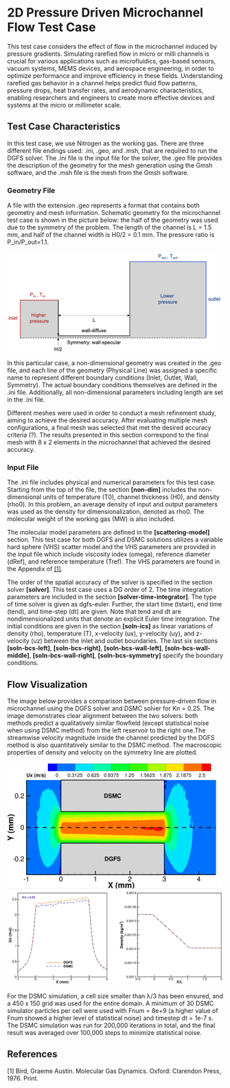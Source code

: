 # 2D Pressure Driven Microchannel Flow Test Case 
This test case considers the effect of flow in the microchannel induced by pressure gradients. Simulating rarefied flow in micro or milli channels is crucial for various applications such as microfluidics, gas-based sensors, vacuum systems, MEMS devices, and aerospace engineering, in order to optimize performance and improve efficiency in these fields. Understanding rarefied gas behavior in a channel helps predict fluid flow patterns, pressure drops, heat transfer rates, and aerodynamic characteristics, enabling researchers and engineers to create more effective devices and systems at the micro or millimeter scale.

## Test Case Characteristics 
In this test case, we use Nitrogen as the working gas. There are three different file endings used: .ini, .geo, and .msh, that are required to run the DGFS solver. The .ini file is the input file for the solver, the .geo file provides the description of the geometry for the mesh generation using the Gmsh software, and the .msh file is the mesh from the Gmsh software. 

### Geometry File 
A file with the extension .geo represents a format that contains both geometry and mesh information. Schematic geometry for the microchannel test case is shown in the picture below: the half of the geometry was used due to the symmetry of the problem. The length of the channel is L = 1.5 mm, and half of the channel width is  H0/2 = 0.1 mm. The pressure ratio is P_in/P_out=1.1.

<img src="./Resources/01_geometry_BC_microchannel.png" alt="Geometry_Pressure_Microchannel" width="500"/>

In this particular case, a non-dimensional geometry was created in the .geo file, and each line of the geometry (Physical Line) was assigned a specific name to represent different boundary conditions (Inlet, Outlet, Wall, Symmetry). The actual boundary conditions themselves are defined in the .ini file. Additionally, all non-dimensional parameters including length are set in the .ini file.

Different meshes were used in order to conduct a mesh refinement study, aiming to achieve the desired accuracy. After evaluating multiple mesh configurations, a final mesh was selected that met the desired accuracy criteria (?). The results presented in this section correspond to the final mesh with 8 x 2 elements in the microchannel that achieved the desired accuracy.


### Input File 
The .ini file includes physical and numerical parameters for this test case. Starting from the top of the file, the section **[non-dim]** includes the non-dimensional units of temperature (T0), channel thickness (H0), and density (rho0). In this problem, an average density of input and output parameters was used as the density for dimensionalization, denoted as rho0. The molecular weight of the working gas (MW) is also included.

The molecular model parameters are defined in the **[scattering-model]** section. This test case for both DGFS and DSMC solutions utilizes a variable hard sphere (VHS) scatter model and the VHS parameters are provided in the input file which include viscosity index (omega), reference diameter (dRef), and reference temperature (Tref). The VHS parameters are found in the Appendix of  [[1]](#1).

The order of the spatial accuracy of the solver is specified in the section solver **[solver]**. This test case uses a DG order of 2. The time integration parameters are included in the section **[solver-time-integrator]**. The type of time solver is given as dgfs-euler. Further, the start time (tstart), end time (tend), and time-step (dt) are given. Note that tend and dt are nondimensionalized units that denote an explicit Euler time integration. The initial conditions are given in the section **[soln-ics]** as linear variations of density (rho), temperature (T), x-velocity (ux), y-velocity (uy), and z-velocity (uz) between the inlet and outlet boundaries. The last six sections **[soln-bcs-left]**, **[soln-bcs-right]**, **[soln-bcs-wall-left]**, **[soln-bcs-wall-middle]**, **[soln-bcs-wall-right]**, **[soln-bcs-symmetry]** specify the boundary conditions. 


## Flow Visualization 
The image below provides a comparison between pressure-driven flow in microchannel using the DGFS solver and DSMC solver for Kn = 0.25. The image demonstrates clear alignment between the two solvers: both methods predict a qualitatively similar flowfield (except statistical noise when using DSMC method) from the left reservoir to the right one.The streamwise velocity magnitude inside the channel predicted by the DGFS method is also quantitatively similar to the DSMC method. The macroscopic properties of density and velocity on the symmetry line are plotted. 
 
<img src="./Resources/Res_Ux_countor.png" alt="Ux_microchannel_countor" width="500"/>
<img src="./Resources/Res_microchannel_graphs.png" alt="Microchannel_graph" width="800"/>  

For the DSMC simulation, a cell size smaller than λ/3 has been ensured, and a 450 x 150 grid was used for the entire domain. A minimum of 30 DSMC simulator particles per cell were used with Fnum = 8e+9 (a higher value of Fnum showed a higher level of statistical noise) and timestep dt = 1e-7 s. The DSMC simulation was run for 200,000 iterations in total, and the final result was averaged over 100,000 steps to minimize statistical noise.


## References
<a id="1">[1]</a> 
Bird, Graeme Austin. Molecular Gas Dynamics. Oxford: Clarendon Press, 1976. Print.
